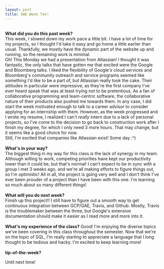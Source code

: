 ```yaml
---
layout: post
title: SWE Week Ten!
---
```


<br><b>What did you do this past week?</b><br>
This week, I slowed down my work pace a little bit. I have a lot of time for my projects, so I thought I'd take it easy and go home a little earlier than usual. Thankfully, we mostly have the dynamic part of the website up and running, so the remaining work is minimal.<br>Oh! This Monday we had a presentation from Atlassian! I thought it was fantastic, the only talks that have gotten me that excited were the Google and Bloomberg talks. I liked the flexibility of Google's cloud services and Bloomberg's community outreach and service programs seemed like something I'd like to be a part of, but Atlassian really took the cake. Their attitudes in particular were impressive, as they're the first company I've ever heard speak that was at least trying not to be pretentious. As a fan of collaborative programming and team-centric software, the collaborative nature of their products also pushed me towards them. In any case, I did start the week motivated enough to talk to a career advisor to consider applying for an internship with them. However, as the week progressed and I wrote my resume, I realized I can't <i>really</i> intern due to a lack of personal projects, so I've come to the decision to go back to construction work after I finish my degree, for which I only need 3 more hours. That may change, but it seems like a good choice for now.<br>Still, I'm excited that companies like Atlassian exist! Some day :^)<br>
<br><b>What's in your way?</b><br>
The biggest thing in my way for this class is the lack of synergy in my team. Although willing to work, competing priorities have kept our productivity lower than it could be, but that's normal! I can't expect to be in sync with a group I met 3 weeks ago, and we're all making efforts to figure things out, so I'm optimistic! All in all, the project is going very well and I don't think I've ever been prouder of a project than I have been with this one. I'm learning so much about so many different things!<br>
<br><b>What will you do next week?</b><br>
Finish up this project!! I still have to figure out a smooth way to get continuous integration between GCP/GAE, Travis, and Github. Mostly, Travis is the troublemaker between the three, but Google's extensive documentation should make it easier as I read more and more into it.<br>
<br><b>What's my experience of the class?</b>
Good! I'm enjoying the diverse topics we've been covering in this class throughout the semester. Now that we're on the topic of SQL, I'm really starting to appreciate a language that I long thought to be tedious and hacky. I'm excited to keep learning more!<br>
<br><b>tip-of-the-week?</b><br>

Until next time!
